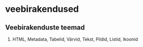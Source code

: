 # veebirakendused

## Veebirakenduste teemad
1. HTML, Metadata, Tabelid, Värvid, Tekst, Pildid, Listid, Ikoonid
